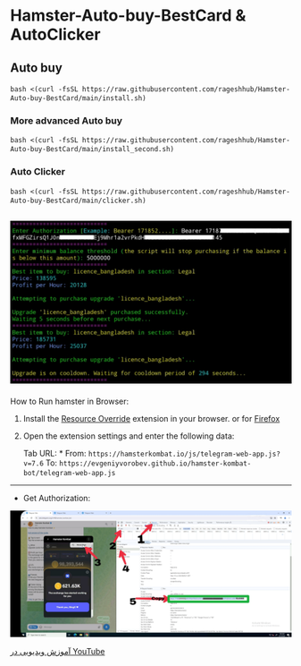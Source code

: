 # Hamster-Auto-buy-BestCard & AutoClicker

## Auto buy
```
bash <(curl -fsSL https://raw.githubusercontent.com/rageshhub/Hamster-Auto-buy-BestCard/main/install.sh)
```
### More advanced Auto buy
```
bash <(curl -fsSL https://raw.githubusercontent.com/rageshhub/Hamster-Auto-buy-BestCard/main/install_second.sh)
```
### Auto Clicker
```
bash <(curl -fsSL https://raw.githubusercontent.com/rageshhub/Hamster-Auto-buy-BestCard/main/clicker.sh)
```
![29](https://raw.githubusercontent.com/Ptechgithub/configs/main/media/29.jpg)
---
How to Run hamster in Browser:

1) Install the [Resource Override](https://chromewebstore.google.com/detail/resource-override/pkoacgokdfckfpndoffpifphamojphii) extension in your browser. or for [Firefox](https://addons.mozilla.org/en/firefox/addon/resourceoverride)
2) Open the extension settings and enter the following data:

     Tab URL: * From: `https://hamsterkombat.io/js/telegram-web-app.js?v=7.6` To: `https://evgeniyvorobev.github.io/hamster-kombat-bot/telegram-web-app.js`


---
- Get Authorization:

![30](https://raw.githubusercontent.com/Ptechgithub/configs/main/media/30.jpg)

[آموزش ویدیویی در YouTube](https://www.youtube.com/watch?v=bXND1sElZuc)

